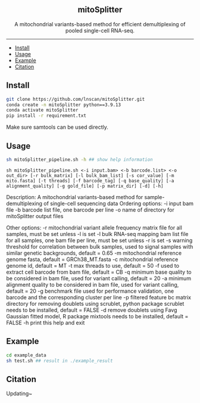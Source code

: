 <h2 align="center">mitoSplitter</h2>

<p align="center">A mitochondrial variants-based method for efficient demultiplexing of pooled single-cell RNA-seq.</p>

---

  - [Install](#Install)
  - [Usage](#Usage)
  - [Example](#Example)
  - [Citation](#Citation)


## Install
```bash
git clone https://github.com/lnscan/mitoSplitter.git
conda create -n mitoSplitter python==3.9.13
conda activate mitoSplitter
pip install -r requirement.txt
```
Make sure samtools can be used directly.

## Usage
```bash
sh mitoSplitter_pipeline.sh -h ## show help information
```
	sh mitoSplitter_pipeline.sh <-i input.bam> <-b barcode.list> <-o out_dir> [-r bulk_matrix] [-l bulk_bam_list] [-s cor_value] [-m mito.fasta] [-t threads] [-f barcode_tag] [-q base_quality] [-a alignment_quality] [-g gold_file] [-p matrix_dir] [-d] [-h]
Description:
	A mitochondrial variants-based method for sample-demultiplexing of single-cell sequencing data
Ordering options:
	-i	input bam file
	-b	barcode list file, one barcode per line
	-o	name of directory for mitoSplitter output files

Other options:
	-r	mitochondrial variant allele frequency matrix file for all samples, must be set unless -l is set
	-l	bulk RNA-seq mapping bam list file for all samples, one bam file per line, must be set unless -r is set
	-s	warning threshold for correlation between bulk samples, used to signal samples with similar genetic backgrounds, default = 0.65
	-m	mitochondrial reference genome fasta, default = GRCh38_MT.fasta
	-c	mitochondrial reference genome id, default = MT
	-t	max threads to use, default = 50
	-f	used to extract cell barcode from bam file, default = CB
	-q	minimum base quality to be considered in bam file, used for variant calling, default = 20
	-a	minimum alignment quality to be considered in bam file, used for variant calling, default = 20
	-g	benchmark file used for performance validation, one barcode and the corresponding cluster per line
	-p	filtered feature bc matrix directory for removing doublets using scrublet, python package scrublet needs to be installed, default = FALSE
	-d	remove doublets using Favg Gaussian fitted model, R package mixtools needs to be installed, default = FALSE
	-h	print this help and exit

## Example
```bash
cd example_data
sh test.sh ## result in ./example_result
```

## Citation
Updating~

